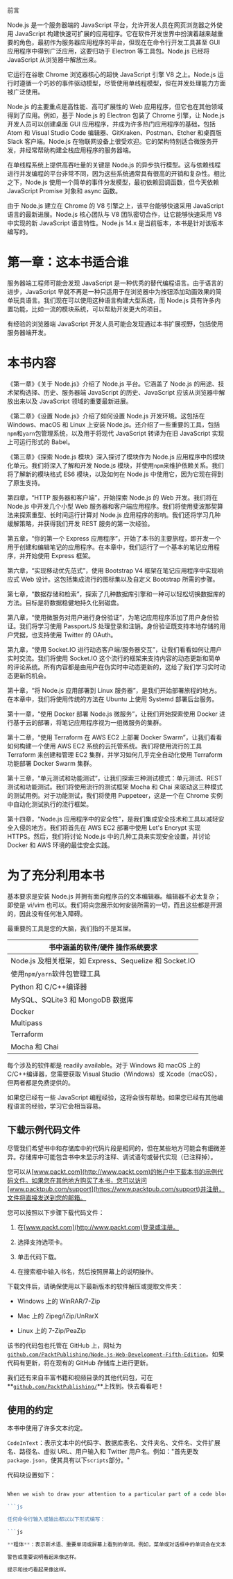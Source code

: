 前言

Node.js 是一个服务器端的 JavaScript 平台，允许开发人员在网页浏览器之外使用 JavaScript 构建快速可扩展的应用程序。它在软件开发世界中扮演着越来越重要的角色，最初作为服务器应用程序的平台，但现在在命令行开发工具甚至 GUI 应用程序中得到广泛应用，这要归功于 Electron 等工具包。Node.js 已经将 JavaScript 从浏览器中解放出来。

它运行在谷歌 Chrome 浏览器核心的超快 JavaScript 引擎 V8 之上。Node.js 运行时遵循一个巧妙的事件驱动模型，尽管使用单线程模型，但在并发处理能力方面被广泛使用。

Node.js 的主要重点是高性能、高可扩展性的 Web 应用程序，但它也在其他领域得到了应用。例如，基于 Node.js 的 Electron 包装了 Chrome 引擎，让 Node.js 开发人员可以创建桌面 GUI 应用程序，并成为许多热门应用程序的基础，包括 Atom 和 Visual Studio Code 编辑器、GitKraken、Postman、Etcher 和桌面版 Slack 客户端。Node.js 在物联网设备上很受欢迎。它的架构特别适合微服务开发，并经常帮助构建全栈应用程序的服务器端。

在单线程系统上提供高吞吐量的关键是 Node.js 的异步执行模型。这与依赖线程进行并发编程的平台非常不同，因为这些系统通常具有很高的开销和复杂性。相比之下，Node.js 使用一个简单的事件分发模型，最初依赖回调函数，但今天依赖 JavaScript Promise 对象和 async 函数。

由于 Node.js 建立在 Chrome 的 V8 引擎之上，该平台能够快速采用 JavaScript 语言的最新进展。Node.js 核心团队与 V8 团队密切合作，让它能够快速采用 V8 中实现的新 JavaScript 语言特性。Node.js 14.x 是当前版本，本书是针对该版本编写的。

# 第一章：这本书适合谁

服务器端工程师可能会发现 JavaScript 是一种优秀的替代编程语言。由于语言的进步，JavaScript 早就不再是一种只适用于在浏览器中为按钮添加动画效果的简单玩具语言。我们现在可以使用这种语言构建大型系统，而 Node.js 具有许多内置功能，比如一流的模块系统，可以帮助开发更大的项目。

有经验的浏览器端 JavaScript 开发人员可能会发现通过本书扩展视野，包括使用服务器端开发。

# 本书内容

《第一章》《关于 Node.js》介绍了 Node.js 平台。它涵盖了 Node.js 的用途、技术架构选择、历史、服务器端 JavaScript 的历史、JavaScript 应该从浏览器中解放出来以及 JavaScript 领域的重要最新进展。

《第二章》《设置 Node.js》介绍了如何设置 Node.js 开发环境。这包括在 Windows、macOS 和 Linux 上安装 Node.js。还介绍了一些重要的工具，包括`npm`和`yarn`包管理系统，以及用于将现代 JavaScript 转译为在旧 JavaScript 实现上可运行形式的 Babel。

《第三章》《探索 Node.js 模块》深入探讨了模块作为 Node.js 应用程序中的模块化单元。我们将深入了解和开发 Node.js 模块，并使用`npm`来维护依赖关系。我们将了解新的模块格式 ES6 模块，以及如何在 Node.js 中使用它，因为它现在得到了原生支持。

第四章，“HTTP 服务器和客户端”，开始探索 Node.js 的 Web 开发。我们将在 Node.js 中开发几个小型 Web 服务器和客户端应用程序。我们将使用斐波那契算法来探索重型、长时间运行计算对 Node.js 应用程序的影响。我们还将学习几种缓解策略，并获得我们开发 REST 服务的第一次经验。

第五章，“你的第一个 Express 应用程序”，开始了本书的主要旅程，即开发一个用于创建和编辑笔记的应用程序。在本章中，我们运行了一个基本的笔记应用程序，并开始使用 Express 框架。

第六章，“实现移动优先范式”，使用 Bootstrap V4 框架在笔记应用程序中实现响应式 Web 设计。这包括集成流行的图标集以及自定义 Bootstrap 所需的步骤。

第七章，“数据存储和检索”，探索了几种数据库引擎和一种可以轻松切换数据库的方法。目标是将数据稳健地持久化到磁盘。

第八章，“使用微服务对用户进行身份验证”，为笔记应用程序添加了用户身份验证。我们将学习使用 PassportJS 处理登录和注销。身份验证既支持本地存储的用户凭据，也支持使用 Twitter 的 OAuth。

第九章，“使用 Socket.IO 进行动态客户端/服务器交互”，让我们看看如何让用户实时交流。我们将使用 Socket.IO 这个流行的框架来支持内容的动态更新和简单的评论系统。所有内容都是由用户在伪实时中动态更新的，这给了我们学习实时动态更新的机会。

第十章，“将 Node.js 应用部署到 Linux 服务器”，是我们开始部署旅程的地方。在本章中，我们将使用传统的方法在 Ubuntu 上使用 Systemd 部署后台服务。

第十一章，“使用 Docker 部署 Node.js 微服务”，让我们开始探索使用 Docker 进行基于云的部署，将笔记应用程序视为一组微服务的集群。

第十二章，“使用 Terraform 在 AWS EC2 上部署 Docker Swarm”，让我们看看如何构建一个使用 AWS EC2 系统的云托管系统。我们将使用流行的工具 Terraform 来创建和管理 EC2 集群，并学习如何几乎完全自动化使用 Terraform 功能部署 Docker Swarm 集群。

第十三章，“单元测试和功能测试”，让我们探索三种测试模式：单元测试、REST 测试和功能测试。我们将使用流行的测试框架 Mocha 和 Chai 来驱动这三种模式的测试用例。对于功能测试，我们将使用 Puppeteer，这是一个在 Chrome 实例中自动化测试执行的流行框架。

第十四章，“Node.js 应用程序中的安全性”，是我们集成安全技术和工具以减轻安全入侵的地方。我们将首先在 AWS EC2 部署中使用 Let's Encrypt 实现 HTTPS。然后，我们将讨论 Node.js 中的几种工具来实现安全设置，并讨论 Docker 和 AWS 环境的最佳安全实践。

# 为了充分利用本书

基本要求是安装 Node.js 并拥有面向程序员的文本编辑器。编辑器不必太复杂；即使是 vi/vim 也可以。我们将向您展示如何安装所需的一切，而且这些都是开源的，因此没有任何准入障碍。

最重要的工具是您的大脑，我们指的不是耳屎。

| **书中涵盖的软件/硬件** **操作系统要求** |
| --- |
| Node.js 及相关框架，如 Express、Sequelize 和 Socket.IO |
| 使用`npm`/`yarn`软件包管理工具 |
| Python 和 C/C++编译器 |
| MySQL、SQLite3 和 MongoDB 数据库 |
| Docker |
| Multipass |
| Terraform |
| Mocha 和 Chai |

每个涉及的软件都是 readily available。对于 Windows 和 macOS 上的 C/C++编译器，您需要获取 Visual Studio（Windows）或 Xcode（macOS），但两者都是免费提供的。

如果您已经有一些 JavaScript 编程经验，这将会很有帮助。如果您已经有其他编程语言的经验，学习它会相当容易。

## 下载示例代码文件

尽管我们希望书中和存储库中的代码片段是相同的，但在某些地方可能会有细微差异。存储库中可能包含书中未显示的注释、调试语句或替代实现（已注释掉）。

您可以从[www.packt.com](http://www.packt.com)的帐户中下载本书的示例代码文件。如果您在其他地方购买了本书，您可以访问[www.packtpub.com/support](https://www.packtpub.com/support)并注册，文件将直接发送到您的邮箱。

您可以按照以下步骤下载代码文件：

1.  在[www.packt.com](http://www.packt.com)登录或注册。

1.  选择支持选项卡。

1.  单击代码下载。

1.  在搜索框中输入书名，然后按照屏幕上的说明操作。

下载文件后，请确保使用以下最新版本的软件解压或提取文件夹：

+   Windows 上的 WinRAR/7-Zip

+   Mac 上的 Zipeg/iZip/UnRarX

+   Linux 上的 7-Zip/PeaZip

该书的代码包也托管在 GitHub 上，网址为[`github.com/PacktPublishing/Node.js-Web-Development-Fifth-Edition`](https://github.com/PacktPublishing/Node.js-Web-Development-Fifth-Edition)。如果代码有更新，将在现有的 GitHub 存储库上进行更新。

我们还有来自丰富书籍和视频目录的其他代码包，可在**[`github.com/PacktPublishing/`](https://github.com/PacktPublishing/)**上找到。快去看看吧！

## 使用的约定

本书中使用了许多文本约定。

`CodeInText`：表示文本中的代码字、数据库表名、文件夹名、文件名、文件扩展名、路径名、虚拟 URL、用户输入和 Twitter 用户名。例如："首先更改`package.json`，使其具有以下`scripts`部分。"

代码块设置如下：

```js

When we wish to draw your attention to a particular part of a code block, the relevant lines or items are set in bold:

```js

任何命令行输入或输出都以以下形式编写：

```js

**粗体**：表示新术语、重要单词或屏幕上看到的单词。例如，菜单或对话框中的单词会在文本中以这种方式出现。例如："单击提交按钮。"

警告或重要说明看起来像这样。

提示和技巧看起来像这样。
